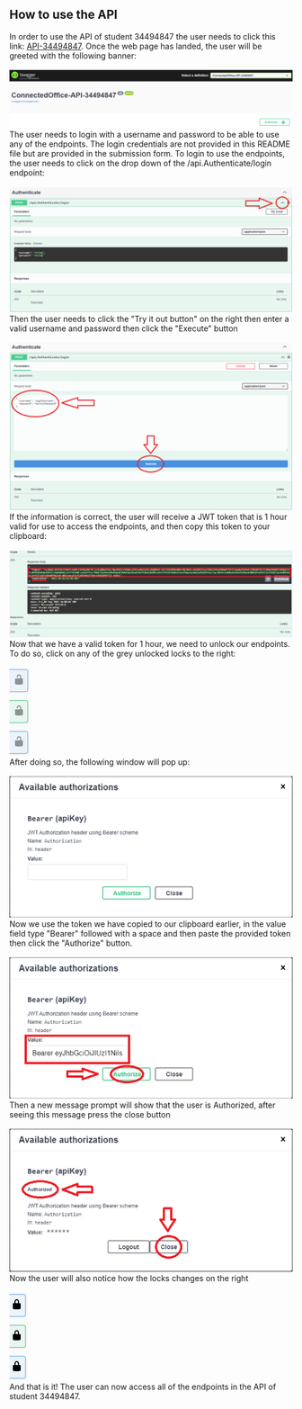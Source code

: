 <h2>How to use the API</h2>

<p>
	In order to use the API of student 34494847 the user needs to click this link: <a href="https://api-34494847.azurewebsites.net/swagger/index.html">API-34494847</a>.
	Once the web page has landed, the user will be greeted with the following banner: <br />
	<br /><img src="img/landingbanner.png" alt="API-34494847 landing banner image"/><br />
	The user needs to login with a username and password to be able to use any of the endpoints. The login credentials are not provided in this README file but are provided in the submission form.
	To login to use the endpoints, the user needs to click on the drop down of the /api.Authenticate/login endpoint: <br />
	<br /><img src="img/dropdown.png" alt="API-34494847 login dropdown image"/><br />
	Then the user needs to click the "Try it out button" on the right then enter a valid username and password then click the "Execute" button <br />
	<br /><img src="img/login.png" alt="API-34494847 login image"/><br />
	If the information is correct, the user will receive a JWT token that is 1 hour valid for use to access the endpoints, and then copy this token to your clipboard: <br />
	<br /><img src="img/token.png" alt="API-34494847 token image"/><br />
	Now that we have a valid token for 1 hour, we need to unlock our endpoints. To do so, click on any of the grey unlocked locks to the right: <br />
	<br /><img src="img/lock1.png" alt="API-34494847 slots image"/><br />
	After doing so, the following window will pop up: <br />
	<br /><img src="img/auth1.png" alt="API-34494847 slots image"/><br />
	Now we use the token we have copied to our clipboard earlier, in the value field type "Bearer" followed with a space and then paste the provided token then click the "Authorize" button. <br />
	<br /><img src="img/auth2.png" alt="API-34494847 slots image"/><br />
	Then a new message prompt will show that the user is Authorized, after seeing this message press the close button<br />
	<br /><img src="img/auth3.png" alt="API-34494847 slots image"/><br />
	Now the user will also notice how the locks changes on the right<br />
	<br /><img src="img/lock2.png" alt="API-34494847 slots image"/><br />
	And that is it! The user can now access all of the endpoints in the API of student 34494847.
</p>